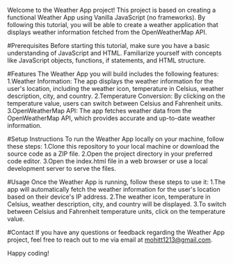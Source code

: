 Welcome to the Weather App project! This project is based on creating a functional Weather App using Vanilla JavaScript (no frameworks). By following this tutorial, you will be able to create a weather application that displays weather information fetched from the OpenWeatherMap API.

#Prerequisites
Before starting this tutorial, make sure you have a basic understanding of JavaScript and HTML. Familiarize yourself with concepts like JavaScript objects, functions, if statements, and HTML structure.

#Features
The Weather App you will build includes the following features:
1.Weather Information: The app displays the weather information for the user's location, including the weather icon, temperature in Celsius, weather description, city, and country.
2.Temperature Conversion: By clicking on the temperature value, users can switch between Celsius and Fahrenheit units.
3.OpenWeatherMap API: The app fetches weather data from the OpenWeatherMap API, which provides accurate and up-to-date weather information.

#Setup Instructions
To run the Weather App locally on your machine, follow these steps:
1.Clone this repository to your local machine or download the source code as a ZIP file.
2.Open the project directory in your preferred code editor.
3.Open the index.html file in a web browser or use a local development server to serve the files.

#Usage
Once the Weather App is running, follow these steps to use it:
1.The app will automatically fetch the weather information for the user's location based on their device's IP address.
2.The weather icon, temperature in Celsius, weather description, city, and country will be displayed.
3.To switch between Celsius and Fahrenheit temperature units, click on the temperature value.

#Contact
If you have any questions or feedback regarding the Weather App project, feel free to reach out to me via email at mohitt1213@gmail.com.

Happy coding!




